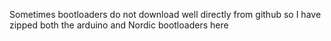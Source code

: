 Sometimes bootloaders do not download well directly from github so I have zipped both the arduino and Nordic bootloaders here
